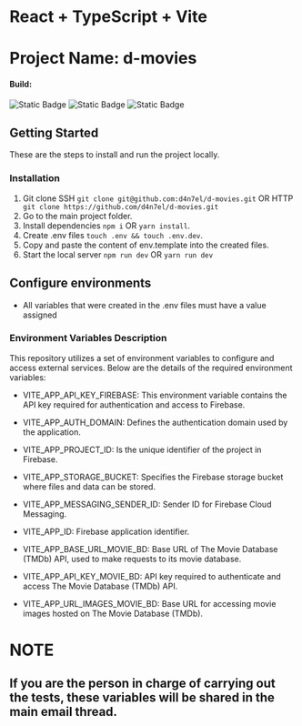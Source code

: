 # React + TypeScript + Vite

# Project Name: d-movies

#### Build:

![Static Badge](https://img.shields.io/badge/npm-v10.2.3-red?logo=npm&style=for-the-badge)
![Static Badge](https://img.shields.io/badge/nodejs-v20.10.0-%23339933?logo=nodedotjs&style=for-the-badge)
![Static Badge](https://img.shields.io/badge/react-v18.2.8-%23f44336?logo=react&style=for-the-badge)

## Getting Started

These are the steps to install and run the project locally.

### Installation

1. Git clone SSH `git clone git@github.com:d4n7el/d-movies.git` OR HTTP ` git clone https://github.com/d4n7el/d-movies.git`
2. Go to the main project folder.
3. Install dependencies `npm i` OR `yarn install`.
4. Create .env files `touch .env && touch .env.dev`.
5. Copy and paste the content of env.template into the created files.
6. Start the local server `npm run dev` OR `yarn run dev`

## Configure environments

- All variables that were created in the .env files must have a value assigned

### Environment Variables Description

This repository utilizes a set of environment variables to configure and access external services. Below are the details of the required environment variables:

- VITE_APP_API_KEY_FIREBASE: This environment variable contains the API key required for authentication and access to Firebase.

- VITE_APP_AUTH_DOMAIN: Defines the authentication domain used by the application.

- VITE_APP_PROJECT_ID: Is the unique identifier of the project in Firebase.

- VITE_APP_STORAGE_BUCKET: Specifies the Firebase storage bucket where files and data can be stored.

- VITE_APP_MESSAGING_SENDER_ID: Sender ID for Firebase Cloud Messaging.

- VITE_APP_ID: Firebase application identifier.

- VITE_APP_BASE_URL_MOVIE_BD: Base URL of The Movie Database (TMDb) API, used to make requests to its movie database.

- VITE_APP_API_KEY_MOVIE_BD: API key required to authenticate and access The Movie Database (TMDb) API.

- VITE_APP_URL_IMAGES_MOVIE_BD: Base URL for accessing movie images hosted on The Movie Database (TMDb).

# NOTE

## If you are the person in charge of carrying out the tests, these variables will be shared in the main email thread.
